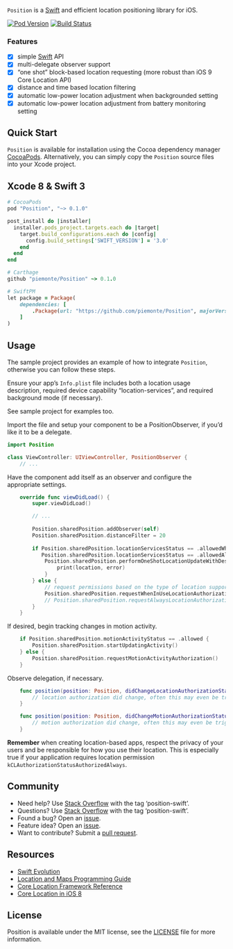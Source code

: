 `Position` is a [Swift](https://developer.apple.com/swift/) and efficient location positioning library for iOS.

[![Pod Version](https://img.shields.io/cocoapods/v/Position.svg?style=flat)](http://cocoadocs.org/docsets/Position/) [![Build Status](https://travis-ci.org/piemonte/Position.svg?branch=master)](https://travis-ci.org/piemonte/Position)

### Features
- [x] simple [Swift](https://developer.apple.com/swift/) API
- [x] multi-delegate observer support
- [x] “one shot” block-based location requesting (more robust than iOS 9 Core Location API)
- [x] distance and time based location filtering
- [x] automatic low-power location adjustment when backgrounded setting
- [x] automatic low-power location adjustment from battery monitoring setting

## Quick Start

`Position` is available for installation using the Cocoa dependency manager [CocoaPods](http://cocoapods.org/). Alternatively, you can simply copy the `Position` source files into your Xcode project.

## Xcode 8 & Swift 3

```ruby
# CocoaPods
pod "Position", "~> 0.1.0"

post_install do |installer|
  installer.pods_project.targets.each do |target|
    target.build_configurations.each do |config|
      config.build_settings['SWIFT_VERSION'] = '3.0'
    end
  end
end

# Carthage
github "piemonte/Position" ~> 0.1.0

# SwiftPM
let package = Package(
    dependencies: [
        .Package(url: "https://github.com/piemonte/Position", majorVersion: 0)
    ]
)
```

## Usage

The sample project provides an example of how to integrate `Position`, otherwise you can follow these steps.

Ensure your app’s `Info.plist` file includes both a location usage description, required device capability “location-services”, and  required background mode (if necessary).

See sample project for examples too.

Import the file and setup your component to be a PositionObserver, if you’d like it to be a delegate.

```swift
import Position

class ViewController: UIViewController, PositionObserver {
	// ...
```

Have the component add itself as an observer and configure the appropriate settings.

```swift
    override func viewDidLoad() {
        super.viewDidLoad()

        // ...
        
        Position.sharedPosition.addObserver(self)
        Position.sharedPosition.distanceFilter = 20
        
        if Position.sharedPosition.locationServicesStatus == .allowedWhenInUse ||
           Position.sharedPosition.locationServicesStatus == .allowedAlways {
            Position.sharedPosition.performOneShotLocationUpdateWithDesiredAccuracy(250) { (location, error) -> () in
                print(location, error)
            }
        } else {
            // request permissions based on the type of location support required.
            Position.sharedPosition.requestWhenInUseLocationAuthorization()
            // Position.sharedPosition.requestAlwaysLocationAuthorization()
        }
    }
```

If desired, begin tracking changes in motion activity.

```swift
    if Position.sharedPosition.motionActivityStatus == .allowed {
        Position.sharedPosition.startUpdatingActivity()
    } else {
        Position.sharedPosition.requestMotionActivityAuthorization()
    }
```

Observe delegation, if necessary.

```swift
    func position(position: Position, didChangeLocationAuthorizationStatus status: LocationAuthorizationStatus) {
        // location authorization did change, often this may even be triggered on application resume if the user updated settings
    }

    func position(position: Position, didChangeMotionAuthorizationStatus status: MotionAuthorizationStatus) {
        // motion authorization did change, often this may even be triggered on application resume if the user updated settings
    }
```

**Remember** when creating location-based apps, respect the privacy of your users and be responsible for how you use their location. This is especially true if your application requires location permission `kCLAuthorizationStatusAuthorizedAlways`.

## Community

- Need help? Use [Stack Overflow](http://stackoverflow.com/questions/tagged/position-swift) with the tag ‘position-swift’.
- Questions? Use [Stack Overflow](http://stackoverflow.com/questions/tagged/position-swift) with the tag ‘position-swift’.
- Found a bug? Open an [issue](https://github.com/piemonte/position/issues).
- Feature idea? Open an [issue](https://github.com/piemonte/position/issues).
- Want to contribute? Submit a [pull request](https://github.com/piemonte/position/pulls).

## Resources

* [Swift Evolution](https://github.com/apple/swift-evolution)
* [Location and Maps Programming Guide](https://developer.apple.com/library/ios/documentation/UserExperience/Conceptual/LocationAwarenessPG/Introduction/Introduction.html)
* [Core Location Framework Reference](https://developer.apple.com/library/ios/documentation/CoreLocation/Reference/CoreLocation_Framework/index.html)
* [Core Location in iOS 8](http://nshipster.com/core-location-in-ios-8/)

## License

Position is available under the MIT license, see the [LICENSE](https://github.com/piemonte/Position/blob/master/LICENSE) file for more information.

